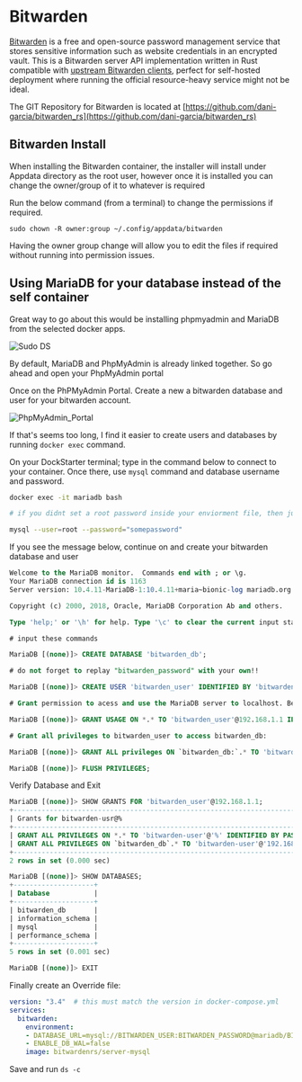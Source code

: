 # Bitwarden

[Bitwarden](https://bitwarden.com/) is a free and open-source password management service that stores sensitive information such as website credentials in an encrypted vault. This is a Bitwarden server API implementation written in Rust compatible with [upstream Bitwarden clients](https://bitwarden.com/#download), perfect for self-hosted deployment where running the official resource-heavy service might not be ideal.

The GIT Repository for Bitwarden is located at [https://github.com/dani-garcia/bitwarden_rs](https://github.com/dani-garcia/bitwarden_rs)

## Bitwarden Install

When installing the Bitwarden container, the installer will install under Appdata directory as the root user, however once it is installed you can change the owner/group of it to whatever is required

Run the below command (from a terminal) to change the permissions if required.

`sudo chown -R owner:group ~/.config/appdata/bitwarden`

Having the owner group change will allow you to edit the files if required without running into permission issues.

## Using MariaDB for your database instead of the self container

Great way to go about this would be installing phpmyadmin and MariaDB from the selected docker apps. 

![Sudo DS](https://i.ibb.co/yh3ppPR/screenshot-of-mariadb-and-phpmyadmin.png)

By default, MariaDB and PhpMyAdmin is already linked together. So go ahead and open your PhpMyAdmin portal

Once on the PhPMyAdmin Portal. Create a new a bitwarden database and user for your bitwarden account. 

![PhpMyAdmin_Portal](https://i.ibb.co/LhkFS9p/phpmyadmin-db-creation.png)

If that's seems too long, I find it easier to create users and databases by running ``` docker exec ``` command.

On your DockStarter terminal; type in the command below to connect to your container. Once there, use ``` mysql ``` command and database username and password. 

```bash
docker exec -it mariadb bash
```

```bash
# if you didnt set a root password inside your enviorment file, then just hit return.

mysql --user=root --password="somepassword"
```
If you see the message below, continue on and create your bitwarden database and user

```sql
Welcome to the MariaDB monitor.  Commands end with ; or \g.
Your MariaDB connection id is 1163
Server version: 10.4.11-MariaDB-1:10.4.11+maria~bionic-log mariadb.org binary distribution

Copyright (c) 2000, 2018, Oracle, MariaDB Corporation Ab and others.

Type 'help;' or '\h' for help. Type '\c' to clear the current input statement.

# input these commands

MariaDB [(none)]> CREATE DATABASE 'bitwarden_db';

# do not forget to replay "bitwarden_password" with your own!!

MariaDB [(none)]> CREATE USER 'bitwarden_user' IDENTIFIED BY 'bitwarden_password';

# Grant permission to acess and use the MariaDB server to localhost. Below is the most secure and common configuration. 

MariaDB [(none)]> GRANT USAGE ON *.* TO 'bitwarden_user'@192.168.1.1 IDENTIFIED BY 'bitwarden_password';

# Grant all privileges to bitwarden_user to access bitwarden_db: 

MariaDB [(none)]> GRANT ALL privileges ON `bitwarden_db:`.* TO 'bitwarden_user'@192.168.1.1;

MariaDB [(none)]> FLUSH PRIVILEGES;
```
Verify Database and Exit

```sql
MariaDB [(none)]> SHOW GRANTS FOR 'bitwarden_user'@192.168.1.1;
+-----------------------------------------------------------------------------------------------------------------------------------------+
| Grants for bitwarden-usr@%                                                                                                              |
+-----------------------------------------------------------------------------------------------------------------------------------------+
| GRANT ALL PRIVILEGES ON *.* TO 'bitwarden-user'@'%' IDENTIFIED BY PASSWORD '*10101010111001010101' WITH GRANT OPTION |
| GRANT ALL PRIVILEGES ON `bitwarden_db`.* TO 'bitwarden-user'@'192.168.1.1'                                                                            |
+-----------------------------------------------------------------------------------------------------------------------------------------+
2 rows in set (0.000 sec)

MariaDB [(none)]> SHOW DATABASES;
+--------------------+
| Database           |
+--------------------+
| bitwarden_db       |
| information_schema |
| mysql              |
| performance_schema |
+--------------------+
5 rows in set (0.001 sec)

MariaDB [(none)]> EXIT
```
Finally create an Override file: 

```yaml
version: "3.4"  # this must match the version in docker-compose.yml
services:
  bitwarden:
    environment:
    - DATABASE_URL=mysql://BITWARDEN_USER:BITWARDEN_PASSWORD@mariadb/BITWARDEN_DB # Remember to replace with your own configuration
    - ENABLE_DB_WAL=false
    image: bitwardenrs/server-mysql
```

Save and run ``` ds -c ```

